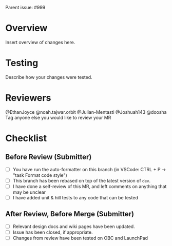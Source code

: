 Parent issue: #999

# Overview
Insert overview of changes here.

# Testing
Describe how your changes were tested.

# Reviewers
@EthanJoyce @noah.tajwar.orbit @Julian-Mentasti @Joshuah143 @doosha
Tag anyone else you would like to review your MR

# Checklist

## Before Review (Submitter)
* [ ] You have run the auto-formatter on this branch (in VSCode: CTRL + P -> "task Format code style")
* [ ] This branch has been rebased on top of the latest version of `dev`.
* [ ] I have done a self-review of this MR, and left comments on anything that may be unclear
* [ ] I have added unit & hill tests to any code that can be tested

## After Review, Before Merge (Submitter)
* [ ] Relevant design docs and wiki pages have been updated.
* [ ] Issue has been closed, if appropriate.
* [ ] Changes from review have been tested on OBC and LaunchPad
